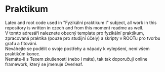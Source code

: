 # Praktikum
Latex and root code used in "Fyzikální praktikum I" subject, all work in this repository is written in czech and from this moment readme as well. <br />
V tomto adresáři naleznete obecný template pro fyzikální praktikum, zpracovaná praktika (pouze pro studijní účely) a skripty v ROOTu pro tvorbu grafu a fitování. <br />
Neváhejte se podělit o svoje postřehy a nápady k vylepšení, není všem praktikům konec. <br />
Nemáte-li s Texem zkušenosti (nebo i máte), tak tak doporučuji online framework, který se jmenuje Overleaf. <br />
